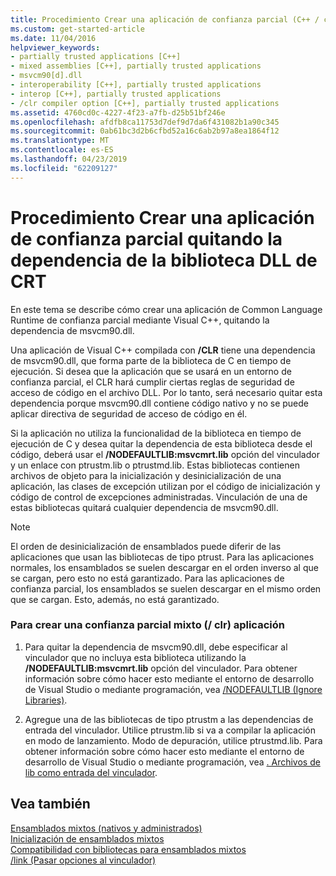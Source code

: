 ```yaml
---
title: Procedimiento Crear una aplicación de confianza parcial (C++ / c++ / CLI)
ms.custom: get-started-article
ms.date: 11/04/2016
helpviewer_keywords:
- partially trusted applications [C++]
- mixed assemblies [C++], partially trusted applications
- msvcm90[d].dll
- interoperability [C++], partially trusted applications
- interop [C++], partially trusted applications
- /clr compiler option [C++], partially trusted applications
ms.assetid: 4760cd0c-4227-4f23-a7fb-d25b51bf246e
ms.openlocfilehash: afdfb8ca11753d7def9d7da6f431082b1a90c345
ms.sourcegitcommit: 0ab61bc3d2b6cfbd52a16c6ab2b97a8ea1864f12
ms.translationtype: MT
ms.contentlocale: es-ES
ms.lasthandoff: 04/23/2019
ms.locfileid: "62209127"
---
```

# <a name="how-to-create-a-partially-trusted-application-by-removing-dependency-on-the-crt-library-dll"></a>Procedimiento Crear una aplicación de confianza parcial quitando la dependencia de la biblioteca DLL de CRT

En este tema se describe cómo crear una aplicación de Common Language Runtime de confianza parcial mediante Visual C++, quitando la dependencia de msvcm90.dll.

Una aplicación de Visual C++ compilada con **/CLR** tiene una dependencia de msvcm90.dll, que forma parte de la biblioteca de C en tiempo de ejecución. Si desea que la aplicación que se usará en un entorno de confianza parcial, el CLR hará cumplir ciertas reglas de seguridad de acceso de código en el archivo DLL. Por lo tanto, será necesario quitar esta dependencia porque msvcm90.dll contiene código nativo y no se puede aplicar directiva de seguridad de acceso de código en él.

Si la aplicación no utiliza la funcionalidad de la biblioteca en tiempo de ejecución de C y desea quitar la dependencia de esta biblioteca desde el código, deberá usar el **/NODEFAULTLIB:msvcmrt.lib** opción del vinculador y un enlace con ptrustm.lib o ptrustmd.lib. Estas bibliotecas contienen archivos de objeto para la inicialización y desinicialización de una aplicación, las clases de excepción utilizan por el código de inicialización y código de control de excepciones administradas. Vinculación de una de estas bibliotecas quitará cualquier dependencia de msvcm90.dll.

> [!NOTE]
>  El orden de desinicialización de ensamblados puede diferir de las aplicaciones que usan las bibliotecas de tipo ptrust. Para las aplicaciones normales, los ensamblados se suelen descargar en el orden inverso al que se cargan, pero esto no está garantizado. Para las aplicaciones de confianza parcial, los ensamblados se suelen descargar en el mismo orden que se cargan. Esto, además, no está garantizado.

### <a name="to-create-a-partially-trusted-mixed-clr-application"></a>Para crear una confianza parcial mixto (/ clr) aplicación

1. Para quitar la dependencia de msvcm90.dll, debe especificar al vinculador que no incluya esta biblioteca utilizando la **/NODEFAULTLIB:msvcmrt.lib** opción del vinculador. Para obtener información sobre cómo hacer esto mediante el entorno de desarrollo de Visual Studio o mediante programación, vea [/NODEFAULTLIB (Ignore Libraries)](../build/reference/nodefaultlib-ignore-libraries.md).

1. Agregue una de las bibliotecas de tipo ptrustm a las dependencias de entrada del vinculador. Utilice ptrustm.lib si va a compilar la aplicación en modo de lanzamiento. Modo de depuración, utilice ptrustmd.lib. Para obtener información sobre cómo hacer esto mediante el entorno de desarrollo de Visual Studio o mediante programación, vea [. Archivos de lib como entrada del vinculador](../build/reference/dot-lib-files-as-linker-input.md).

## <a name="see-also"></a>Vea también

[Ensamblados mixtos (nativos y administrados)](../dotnet/mixed-native-and-managed-assemblies.md)<br/>
[Inicialización de ensamblados mixtos](../dotnet/initialization-of-mixed-assemblies.md)<br/>
[Compatibilidad con bibliotecas para ensamblados mixtos](../dotnet/library-support-for-mixed-assemblies.md)<br/>
[/link (Pasar opciones al vinculador)](../build/reference/link-pass-options-to-linker.md)
